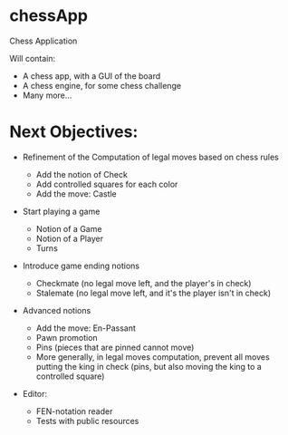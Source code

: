 # chessApp
Chess Application

Will contain:

- A chess app, with a GUI of the board
- A chess engine, for some chess challenge
- Many more...

# Next Objectives:

- Refinement of the Computation of legal moves based on chess rules
    - Add the notion of Check
    - Add controlled squares for each color
    - Add the move: Castle

- Start playing a game
   - Notion of a Game
   - Notion of a Player
   - Turns

- Introduce game ending notions
   - Checkmate (no legal move left, and the player's in check)
   - Stalemate (no legal move left, and it's the player isn't in check)

- Advanced notions
   - Add the move: En-Passant
   - Pawn promotion
   - Pins (pieces that are pinned cannot move)
   - More generally, in legal moves computation, prevent all moves putting the king in check
       (pins, but also moving the king to a controlled square)

- Editor:

   - FEN-notation reader
   - Tests with public resources